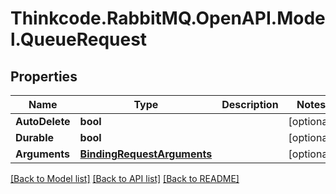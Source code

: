 # Thinkcode.RabbitMQ.OpenAPI.Model.QueueRequest
## Properties

Name | Type | Description | Notes
------------ | ------------- | ------------- | -------------
**AutoDelete** | **bool** |  | [optional] 
**Durable** | **bool** |  | [optional] 
**Arguments** | [**BindingRequestArguments**](BindingRequestArguments.md) |  | [optional] 

[[Back to Model list]](../README.md#documentation-for-models) [[Back to API list]](../README.md#documentation-for-api-endpoints) [[Back to README]](../README.md)


